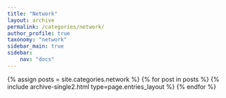 ```yaml
---
title: "Network"
layout: archive
permalink: /categories/network/
author_profile: true
taxonomy: "network"
sidebar_main: true
sidebar:
    nav: "docs"
---
```





{% assign posts = site.categories.network %}
{% for post in posts %} {% include archive-single2.html type=page.entries_layout %} {% endfor %}